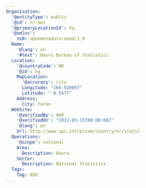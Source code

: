 ```yaml
---
Organization:
  '@entityType': public
  '@id': nr-bos
  '@primaryLocationId': hq
  '@xmlns':
    ns0: openmetadata:omad:1_0
  Name:
    '@lang': en
    '#text': Nauru Bureau of Statistics
  Location:
    '@countryCode': NR
    '@id': hq
    MapLocation:
      '@accuracy': city
      Longitude: "166.920867"
      Latitude: "-0.5477"
    Address:
      City: Yaren
  WebSite:
    '@verifiedBy': AKR
    '@verifiedOn': "2012-03-15T00:00:00Z"
    '@lang': en
    Url: http://www.spc.int/prism/country/nr/stats/
  Operations:
    '@scope': national
    Area:
      Description: Nauru
    Sector:
      Description: National Statistics
  Tags:
    Tag: NSO
...
```

